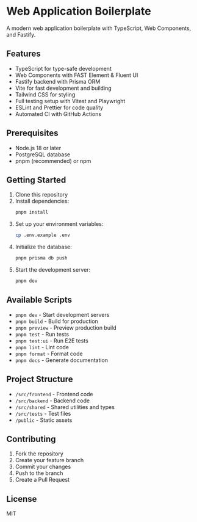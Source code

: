 # Web Application Boilerplate

A modern web application boilerplate with TypeScript, Web Components, and Fastify.

## Features

- TypeScript for type-safe development
- Web Components with FAST Element & Fluent UI
- Fastify backend with Prisma ORM
- Vite for fast development and building
- Tailwind CSS for styling
- Full testing setup with Vitest and Playwright
- ESLint and Prettier for code quality
- Automated CI with GitHub Actions

## Prerequisites

- Node.js 18 or later
- PostgreSQL database
- pnpm (recommended) or npm

## Getting Started

1. Clone this repository
2. Install dependencies:
   ```bash
   pnpm install
   ```
3. Set up your environment variables:
   ```bash
   cp .env.example .env
   ```
4. Initialize the database:
   ```bash
   pnpm prisma db push
   ```
5. Start the development server:
   ```bash
   pnpm dev
   ```

## Available Scripts

- `pnpm dev` - Start development servers
- `pnpm build` - Build for production
- `pnpm preview` - Preview production build
- `pnpm test` - Run tests
- `pnpm test:ui` - Run E2E tests
- `pnpm lint` - Lint code
- `pnpm format` - Format code
- `pnpm docs` - Generate documentation

## Project Structure

- `/src/frontend` - Frontend code
- `/src/backend` - Backend code
- `/src/shared` - Shared utilities and types
- `/src/tests` - Test files
- `/public` - Static assets

## Contributing

1. Fork the repository
2. Create your feature branch
3. Commit your changes
4. Push to the branch
5. Create a Pull Request

## License

MIT 